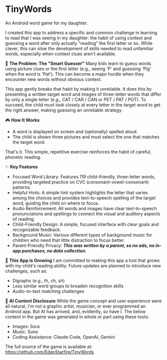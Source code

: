 # TinyWords
An Android word game for my daughter.

I created this app to address a specific and common challenge in learning to read that I was seeing in my daughter: the habit of using context and guessing a word after only actually "reading" the first letter or so. While clever, this can slow the development of skills needed to read unfamiliar words, especially when context clues aren't available.

🧠 **The Problem: The "Smart Guesser"**
Many kids learn to guess words using picture clues or the first letter (e.g., seeing 'P' and guessing 'Pig' when the word is 'Pat'). This can become a major hurdle when they encounter new words without obvious context.

This app gently breaks that habit by making it unreliable. It does this by presenting a written target word and images of three-letter words that differ by only a single letter (e.g., CAT / CAR / CAN or PET / PAT / POT). To succeed, the child must look closely at every letter in the target word to get the right answer, making guessing an unreliable strategy.

🎮 **How It Works**
* A word is displayed on screen and (optionally) spelled aloud.
* The child is shown three pictures and must select the one that matches the target word.

That's it. This simple, repetitive exercise reinforces the habit of careful, phonetic reading.

✨ **Key Features**
* Focused Word Library: Features 119 child-friendly, three-letter words, providing targeted practice on CVC (consonant-vowel-consonant) patterns.
* Helpful Hints: A simple hint system highlights the letter that varies among the choices and provides text-to-speech spelling of the target word, guiding the child on where to focus.
* Audio Reinforcement: All words and images have clear text-to-speech pronunciations and spellings to connect the visual and auditory aspects of reading.
* Child-Friendly Design: A simple, focused interface with clear goals and recognizable feedback.
* Background Music: Various different types of background music for children who need that little distraction to focus better.
* Parent-Friendly Privacy: <b><i>This was written by a parent, so no ads, no in-app purchases, no data collection.</i></b>

🌱 **This App is Growing**
I am committed to making this app a tool that grows with my child's reading ability. Future updates are planned to introduce new challenges, such as:
* Digraphs (e.g., th, ch, sh)
* Less similar word groups to broaden recognition skills
* Audio-to-text matching challenges

🤖 **AI Content Disclosure**
While the game concept and user experience were all natural, I'm not a graphic artist, musician, or ever programmed an Android app. But AI has arrived, and, evidently, so have I. The below content in the game was generated in whole or part using these tools:
* Images: Sora
* Music: Suno
* Coding Assistance: Claude Code, OpenAI, Gemini

The full source of the game is available at:
https://github.com/EdanStarfire/TinyWords